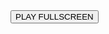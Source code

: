 <html><head><meta http-equiv="Content-Type" content="text/html; charset=UTF-8"><base href="." target="_blank"></head><body><button class="c-button">PLAY FULLSCREEN</button>
<style>

<script>
        var urlObj = new window.URL(window.location.href);
        var url = "https://potato98765345.github.io/h/";

        if (url) {
            var win;

            document.querySelector('button').onclick = function() {
                if (win) {
                    win.focus();
                } else {
                    win = window.open();
                    win.document.body.style.margin = '0';
                    win.document.body.style.height = '100vh';
                    var iframe = win.document.createElement('iframe');
                    iframe.style.border = 'none';
                    iframe.style.width = '100%';
                    iframe.style.height = '100%';
                    iframe.style.margin = '0';
                    iframe.src = url;
                    win.document.body.appendChild(iframe);
                    

                    var interval = setInterval(function() {
                        if (win.closed) {
                            clearInterval(interval);
                            win = undefined;

                        }
                    }, 500);
                }
            };
        }
    </script></body></html>
